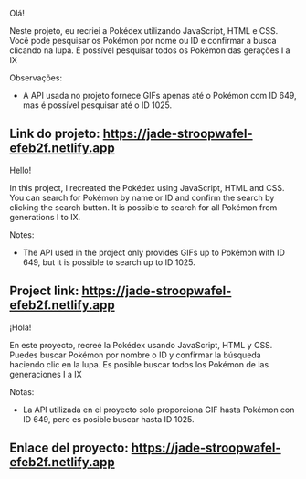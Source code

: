 Olá!

Neste projeto, eu recriei a Pokédex utilizando JavaScript, HTML e CSS. Você pode pesquisar os Pokémon por nome ou ID e confirmar a busca clicando na lupa. 
É possível pesquisar todos os Pokémon das gerações I a IX

Observações:
- A API usada no projeto fornece GIFs apenas até o Pokémon com ID 649, mas é possível pesquisar até o ID 1025.

Link do projeto: https://jade-stroopwafel-efeb2f.netlify.app
---------------------------------------------------------------------------------------------------------------------------------------------------------------------------------

Hello!

In this project, I recreated the Pokédex using JavaScript, HTML and CSS. You can search for Pokémon by name or ID and confirm the search by clicking the search button.
It is possible to search for all Pokémon from generations I to IX.

Notes:
- The API used in the project only provides GIFs up to Pokémon with ID 649, but it is possible to search up to ID 1025.

Project link: https://jade-stroopwafel-efeb2f.netlify.app
---------------------------------------------------------------------------------------------------------------------------------------------------------------------------------

¡Hola!

En este proyecto, recreé la Pokédex usando JavaScript, HTML y CSS. Puedes buscar Pokémon por nombre o ID y confirmar la búsqueda haciendo clic en la lupa. 
Es posible buscar todos los Pokémon de las generaciones I a IX

Notas:
- La API utilizada en el proyecto solo proporciona GIF hasta Pokémon con ID 649, pero es posible buscar hasta ID 1025.

Enlace del proyecto: https://jade-stroopwafel-efeb2f.netlify.app
---------------------------------------------------------------------------------------------------------------------------------------------------------------------------------

